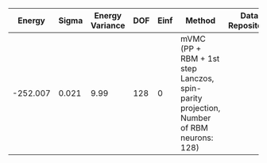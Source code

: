 | Energy   | Sigma | Energy Variance | DOF | Einf | Method                                                       | Data Repository |
|----------|-------|-----------------|-----|------|--------------------------------------------------------------|-----------------|
| -252.007 | 0.021 | 9.99            | 128 | 0    | mVMC (PP + RBM + 1st step Lanczos, spin-parity projection, Number of RBM neurons: 128) |                 |
